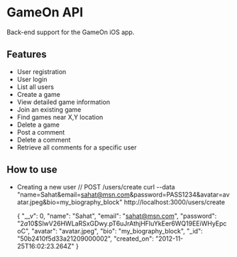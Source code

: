 # GameOn API

Back-end support for the GameOn iOS app.

## Features

- User registration
- User login
- List all users
- Create a game
- View detailed game information
- Join an existing game
- Find games near X,Y location
- Delete a game
- Post a comment
- Delete a comment
- Retrieve all comments for a specific user

## How to use

 - Creating a new user
     // POST /users/create
 curl --data "name=Sahat&email=sahat@msn.com&password=PASS1234&avatar=avatar.jpeg&bio=my_biography_block" http://localhost:3000/users/create

     {
       "__v": 0,
       "name": "Sahat",
       "email": "sahat@msn.com",
       "password": "$2a$10$SlwV26HWLaRSxGDwy.pT6uJrAthjHFIuYkEer6WQ19EEiWHyEpcoC",
       "avatar": "avatar.jpeg",
       "bio": "my_biography_block",
       "_id": "50b2410f5d33a21209000002",
       "created_on": "2012-11-25T16:02:23.264Z"
     }

